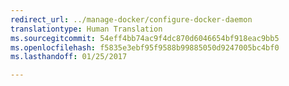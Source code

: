 ```yaml
---
redirect_url: ../manage-docker/configure-docker-daemon
translationtype: Human Translation
ms.sourcegitcommit: 54eff4bb74ac9f4dc870d6046654bf918eac9bb5
ms.openlocfilehash: f5835e3ebf95f9588b99885050d9247005bc4bf0
ms.lasthandoff: 01/25/2017

---
```

